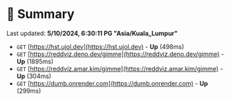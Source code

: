 # 📖 Summary
Last updated: **5/10/2024, 6:30:11 PG "Asia/Kuala_Lumpur"**

- `GET` [https://hst.ujol.dev](https://hst.ujol.dev) - **Up** (498ms)
- `GET` [https://reddviz.deno.dev/gimme](https://reddviz.deno.dev/gimme) - **Up** (1895ms)
- `GET` [https://reddviz.amar.kim/gimme](https://reddviz.amar.kim/gimme) - **Up** (304ms)
- `GET` [https://dumb.onrender.com](https://dumb.onrender.com) - **Up** (299ms)
